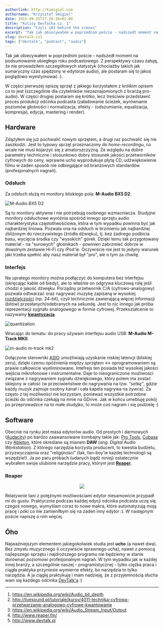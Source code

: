 ```yaml
---
authorlink: http://ksmigiel.com
authorname: "Krzysztof Śmigiel"
date: 2015-09-25T17:26:38+02:00
title: "Kulisy DevTalka cz. 1"
description: "Czyli s01 behind the scenes"
excerpt: "Tak jak obiecywałem w poprzednim poście - nadszedł moment na podsumowanie ubiegłego roku podcastowego. Z perspektywy czasu żałuję, że nie prowadziłem szczegółowych statystyk (chociażby takich jak sumaryczny czas spędzony w edytorze audio), ale postaram się to jakoś poglądowo wyestymować :)."
slug: devtalk-cz1
tags: ["devtalk", "podcast", "audio"]
---
```


Tak jak obiecywałem w poprzednim poście - nadszedł moment na podsumowanie ubiegłego roku podcastowego. Z perspektywy czasu żałuję, że nie prowadziłem szczegółowych statystyk (chociażby takich jak sumaryczny czas spędzony w edytorze audio), ale postaram się to jakoś poglądowo wyestymować :).

W części pierwszej opiszę sprzęt z jakiego korzystałem z krótkim opisem co to jest (szczególnie dla czytelników niezaznajomionych z branżą pro-audio).
W części drugiej postaram się krótko, lecz treściwie przedstawić proces produkcji odcinka podcasta (załadowanie ścieżek, wyrównanie poziomów głośności i normalizacja, efekty - (odszumianie, equalizacja, kompresja), edycja, mastering i render).

## Hardware
Zdążyłem się już pochwalić nowym sprzętem, a drugi raz pochwalić się nie zaszkodzi. Jest to typowy sprzęt przeznaczony do _home-recordingu_, co wcale nie musi kojarzyć się z amatorszczyzną. Ze względu na dobre parametry techniczne i stosunkowo dobry stosunek jakości przetworników cyfrowych do ceny, wprawne ucho wyprodukuje płytę CD, udźwiękowienie filmu w żaden sposób nie odbiegające od branżowych standardów (profesjonalnych nagrań).

### Odsłuch
Za odsłuch służą mi monitory bliskiego pola: **M-Audio BX5 D2**.

![M-Audio BX5 D2](http://zapp1.staticworld.net/reviews/graphics/products/uploaded/maudio_bx5_d2s_speaker_system_1147635_g1.jpg)

Są to monitory aktywne i nie potrzebują osobnego wzmacniacza. Studyjne monitory odsłuchowe wyróżnia spośród innego sprzętu audio charakterystyka częstotliwościowa, która w tym wypadku powinna być jak najbardziej liniowa. Pozwala ona na odsłuch w brzmieniu jak najbardziej zbliżonym do rzeczywistego (źródła dźwięku), tj. bez żadnego podbicia basu, wycięcia środka czy "wysokich" górek. Dzięki temu tak przygotowany materiał - na "surowych" głośnikach - powinien zabrzmieć dobrze w dowolnym zestawie Hi-Fi czy iPod'ie. Oczywiście nie jest to jedyny warunek jaki trzeba spełnić aby nasz materiał był "pro", ale o tym za chwilę.

### Interfejs
Na upratego monitory można podłączyć do komputera bez interfejsu (skręcając kable od biedy), ale to właśnie on odgrywa kluczową rolę jeśli chodzi o jakość dźwięku. Porządny przetwornik C/A (cyfrowo-analogowy) pozwala odtwarzać oraz nagrywać muzykę zapisaną w wysokiej [rozdzielczości][1] (np. 24-bit), czyli technicznie zawierającą więcej informacji (bitów) przesłanych/odebranych na sekundę. Jest to nic innego jak próba reprezentacji sygnału analogowego w formie cyfrowej. Przekształcenie to nazywamy [**kwantyzacją**][2].

![quantization](http://documentation.apple.com/en/finalcutpro/usermanual/Art/L01/L0108_BitGraph.png)

Wracając do tematu: do pracy używam interfejsu audio USB: **M-Audio M-Track MKII**.

![m-audio m-track mk2](http://www.muzykaitechnologia.pl/website/var/tmp/image-thumbnails/30101/thumb__auto_793e482fec1c54dd5c5708c057c0e7cc/m-track-mkii--3.jpeg)

Dołączone sterowniki [ASIO][3] umożliwiają uzyskanie niskiej latencji (bliskiej zeru), dzięki czemu opóźnienia między sprzętem <-> oprogramowaniem są prawie całkowicie wyeliminowane.
Intefrejs ten posiada też wysokiej jakości wejścia mikrofonowe i instrumentalne. Daje to nieograniczone możliwości związane z nagrywaniem sygnału dźwiękowego, który potem ma zostać sklejony w całość (w przeciwieństwie do nagrywania na tzw. _"setkę"_, gdzie każdy muzyk zajmuje osobny kanał i cała kapela nagrywa na żywca). Za często z tej możliwości nie korzystam, ponieważ wszystkie potrzebne ścieżki do odcinka czekają na mnie na GDrive. Jak w końcu umebluję pokój po przeprowadzce na to małe studyjko, to może coś nagram i się podzielę :)

## Software
Obecnie na rynku jest masa edytorów audio. Od prostych i darmowych ([Audacity](http://audacityteam.org/)) po bardzo zaawansowane kombajny takie jak: [Pro Tools](http://www.avid.com/US/products/family/pro-tools/), [Cubase](http://www.steinberg.net/en/home.html) czy [Ableton](https://www.ableton.com/), które określane są mianem **DAW** (_ang. Digital Audio Workstation_). Z którego narzędzia korzysta producent, to kwestia budżetu, przyzwyczajenia oraz "religijności" (tak, fan-boy'ie każdej technologii są wszędzie!). Ja po paru próbach (udanych bądź mniej) ostatecznie wybrałem swoje ulubione narzędzie pracy, którym jest [**Reaper**][4].

### Reaper

<div style="text-align: center">
<img src="https://lh3.googleusercontent.com/-mtompVfMRoU/VNgzXSQUQDI/AAAAAAAAQvo/KD7l2ZHJFqM/s256-no/Cockos%2BREAPER.png" />
</div>

Relatywnie tani z potężnymi możliwościami edytor niesamowicie przypadł mi do gustu. Praktycznie podczas każdej edycji odcinka podcasta uczę się czegoś nowego, wymyślam coraz to nowe makra, które automatyzują moją pracę i póki co nie zamieniłbym się na żaden inny edytor :). W następnym poście napiszę o nim więcej.

## Óho

Najważniejszym elementem jakiegokolwiek studia jest **ucho** (a nawet dwa). Bez zmysłu muzycznego (i oczywiście sprawnego ucha), nawet z pomocą najlepszego sprzętu i najdroższego programu nie będziemy w stanie dorównać poziomowi profesjonalnym nagrań. W tym wypadku jak w każdej innej branży, a szczególnie naszej - programistycznej - tylko ciężka praca i ciągła praktyka przyniesie wymierne efekty, bo narzędzia to tylko narzędzia.
A ja ciąglę praktykuję i mam nadzieję, że z przyjemnością słucha wam się każdego odcinka [DevTalk'a][5] :)

---

1. https://en.wikipedia.org/wiki/Audio_bit_depth
2. http://livesound.pl/tutoriale/kursy/4011-technika-cyfrowa-przetwarzanie-analogowo-cyfrowe-kwantowanie
3. https://en.wikipedia.org/wiki/Audio_Stream_Input/Output
4. http://www.reaper.fm/
5. http://www.devtalk.pl

[1]: https://en.wikipedia.org/wiki/Audio_bit_depth
[2]: http://livesound.pl/tutoriale/kursy/4011-technika-cyfrowa-przetwarzanie-analogowo-cyfrowe-kwantowanie
[3]: https://en.wikipedia.org/wiki/Audio_Stream_Input/Output
[4]: http://www.reaper.fm/
[5]: http://www.devtalk.pl
